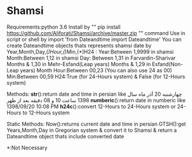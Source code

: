 # Shamsi
Requirements:python 3.6
Install by "" pip install https://github.com/Aliforati/Shamsi/archive/master.zip "" command
Use in script or shell by import 'from Dateandtime import Dateandtime'
You can create Dateandtime objects thats represents shamsi date by Year,Month,Day,(*)Hour,(*)Min,(*)H24 :
Year:Between 1,9999 in shamsi
Month:Between 1,12 in shamsi
Day: Between 1,31 in Farvardin-Sharivar Months & 1,30 in Mehr-Esfand(Leap years) Months & 1,29 in Esfand(Non-Leap years) Month
Hour:Between 00,23 (You can also use 24 as 00)
Min:Between 00,59
H24:True (for 24-Hours system) & False (for 12-Hours system)

Methods:
__str__():return date and time in persian like چهارشنبه 20 آذر ماه سال 1398 ساعت 10 و 08 دقیقه بعد از ظهر
__numberic__():return date in numberic like 1398/09/20 10:08 PM
__h24c__():convert 12-Hours to 24-Hours system or 24-Hours to 12-Hours system

Static Methods:
Now():returns current date and time in persian
GTSH():get Years,Month,Day in Gregorian system & convert it to Shamsi & return a Dateandtime object thats include converted date


*:Not Necessary
